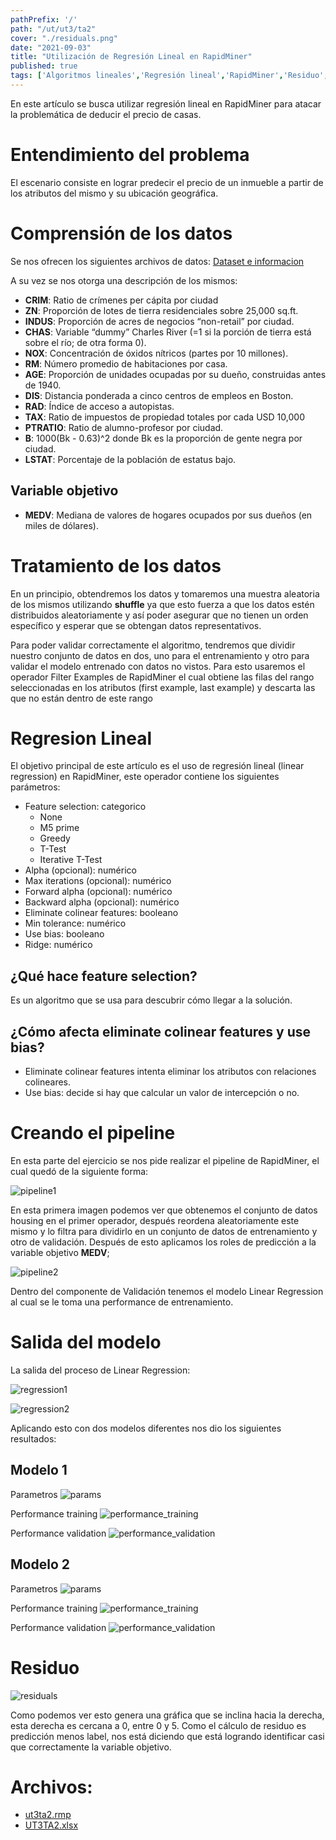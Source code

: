 ```yaml
---
pathPrefix: '/'
path: "/ut/ut3/ta2"
cover: "./residuals.png"
date: "2021-09-03"
title: "Utilización de Regresión Lineal en RapidMiner"
published: true
tags: ['Algoritmos lineales','Regresión lineal','RapidMiner','Residuo','Performance','Entrenamiento','Validación','Pipeline','Colinear features','Bias','Feature selection','UCI','Housing Dataset']
---
```


En este artículo se busca utilizar regresión lineal en RapidMiner para atacar la problemática de deducir el precio de casas.

# Entendimiento del problema

El escenario consiste en lograr predecir el precio de un inmueble a partir de los atributos del mismo y su ubicación geográfica.

# Comprensión de los datos

Se nos ofrecen los siguientes archivos de datos:
[Dataset e informacion](https://archive.ics.uci.edu/ml/machine-learning-databases/housing/)

A su vez se nos otorga una descripción de los mismos:

- **CRIM**: Ratio de crímenes per cápita por ciudad
- **ZN**:  Proporción de lotes de tierra residenciales sobre 25,000 sq.ft.
- **INDUS**: Proporción de acres de negocios “non-retail” por ciudad.
- **CHAS**: Variable “dummy” Charles River (=1 si la porción de tierra está sobre el río; de otra forma 0).
- **NOX**: Concentración de óxidos nítricos (partes por 10 millones).
- **RM**: Número promedio de habitaciones por casa.
- **AGE**: Proporción de unidades ocupadas por su dueño, construidas antes de 1940.
- **DIS**: Distancia ponderada a cinco centros de empleos en Boston.
- **RAD**: Índice de acceso a autopistas.
- **TAX**: Ratio de impuestos de propiedad totales por cada USD 10,000
- **PTRATIO**: Ratio de alumno-profesor por ciudad.
- **B**: 1000(Bk - 0.63)^2 donde Bk es la proporción de gente negra por ciudad.
- **LSTAT**: Porcentaje de la población de estatus bajo.

## Variable objetivo
- **MEDV**: Mediana de valores de hogares ocupados por sus dueños (en miles de dólares).

# Tratamiento de los datos

En un principio, obtendremos los datos y tomaremos una muestra aleatoria de los mismos utilizando **shuffle** ya que esto fuerza a que los datos estén distribuidos aleatoriamente y así poder asegurar que no tienen un orden específico y esperar que se obtengan datos representativos.

Para poder validar correctamente el algoritmo, tendremos que dividir nuestro conjunto de datos en dos, uno para el entrenamiento y otro para validar el modelo entrenado con datos no vistos. Para esto usaremos el operador Filter Examples de RapidMiner el cual obtiene las filas del rango seleccionadas en los atributos (first example, last example) y descarta las que no están dentro de este rango

# Regresion Lineal 

El objetivo principal de este artículo es el uso de regresión lineal (linear regression) en RapidMiner, este operador contiene los siguientes parámetros:
- Feature selection: categorico
  - None
  - M5 prime
  - Greedy
  - T-Test
  - Iterative T-Test
- Alpha (opcional): numérico
- Max iterations (opcional): numérico
- Forward alpha (opcional): numérico
- Backward alpha (opcional): numérico
- Eliminate colinear features: booleano
- Min tolerance: numérico
- Use bias: booleano
- Ridge: numérico

## ¿Qué hace feature selection?

Es un algoritmo que se usa para descubrir cómo llegar a la solución.

## ¿Cómo afecta eliminate colinear features y use bias?

  - Eliminate colinear features intenta eliminar los atributos con relaciones colineares.
  - Use bias: decide si hay que calcular un valor de intercepción o no.

# Creando el pipeline

En esta parte del ejercicio se nos pide realizar el pipeline de RapidMiner, el cual quedó de la siguiente forma:

![pipeline1](https://github.com/JuanFKurucz/ia-portfolio/blob/main/content/posts/ut/ut3/ta/ta2/rapidminer1.png?raw=true)

En esta primera imagen podemos ver que obtenemos el conjunto de datos housing en el primer operador, después reordena aleatoriamente este mismo y lo filtra para dividirlo en un conjunto de datos de entrenamiento y otro de validación. Después de esto aplicamos los roles de predicción a la variable objetivo **MEDV**;

![pipeline2](https://github.com/JuanFKurucz/ia-portfolio/blob/main/content/posts/ut/ut3/ta/ta2/rapidminer2.png?raw=true)

Dentro del componente de Validación tenemos el modelo Linear Regression al cual se le toma una performance de entrenamiento.


# Salida del modelo

La salida del proceso de Linear Regression:

![regression1](https://github.com/JuanFKurucz/ia-portfolio/blob/main/content/posts/ut/ut3/ta/ta2/linerregression.png?raw=true)

![regression2](https://github.com/JuanFKurucz/ia-portfolio/blob/main/content/posts/ut/ut3/ta/ta2/linerregression2.png?raw=true)

Aplicando esto con dos modelos diferentes nos dio los siguientes resultados:

## Modelo 1

Parametros
![params](https://github.com/JuanFKurucz/ia-portfolio/blob/main/content/posts/ut/ut3/ta/ta2/parameters.png?raw=true)

Performance training
![performance_training](https://github.com/JuanFKurucz/ia-portfolio/blob/main/content/posts/ut/ut3/ta/ta2/performance_training.png?raw=true)

Performance validation
![performance_validation](https://github.com/JuanFKurucz/ia-portfolio/blob/main/content/posts/ut/ut3/ta/ta2/performance_validation.png?raw=true)

## Modelo 2

Parametros
![params](https://github.com/JuanFKurucz/ia-portfolio/blob/main/content/posts/ut/ut3/ta/ta2/greedy_parameters.png?raw=true)

Performance training
![performance_training](https://github.com/JuanFKurucz/ia-portfolio/blob/main/content/posts/ut/ut3/ta/ta2/greedy_performance_training.png?raw=true)

Performance validation
![performance_validation](https://github.com/JuanFKurucz/ia-portfolio/blob/main/content/posts/ut/ut3/ta/ta2/greedy_performance_validation.png?raw=true)

# Residuo

![residuals](https://github.com/JuanFKurucz/ia-portfolio/blob/main/content/posts/ut/ut3/ta/ta2/residuals.png?raw=true)

Como podemos ver esto genera una gráfica que se inclina hacia la derecha, esta derecha es cercana a 0, entre 0 y 5. Como el cálculo de residuo es predicción menos label, nos está diciendo que está logrando identificar casi que correctamente la variable objetivo.

# Archivos:

- [ut3ta2.rmp](https://github.com/JuanFKurucz/ia-portfolio/blob/main/content/posts/ut/ut3/ta/ta2/ut3ta2.rmp)
- [UT3TA2.xlsx](https://github.com/JuanFKurucz/ia-portfolio/blob/main/content/posts/ut/ut3/ta/ta2/UT3TA2.xlsx?raw=true)




